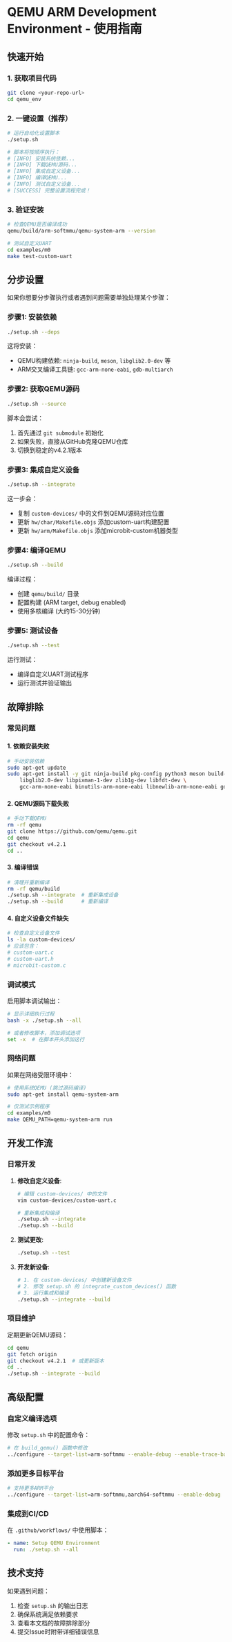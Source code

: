 # QEMU ARM Development Environment - 使用指南

## 快速开始

### 1. 获取项目代码

```bash
git clone <your-repo-url>
cd qemu_env
```

### 2. 一键设置（推荐）

```bash
# 运行自动化设置脚本
./setup.sh

# 脚本将按顺序执行：
# [INFO] 安装系统依赖...
# [INFO] 下载QEMU源码...  
# [INFO] 集成自定义设备...
# [INFO] 编译QEMU...
# [INFO] 测试自定义设备...
# [SUCCESS] 完整设置流程完成！
```

### 3. 验证安装

```bash
# 检查QEMU是否编译成功
qemu/build/arm-softmmu/qemu-system-arm --version

# 测试自定义UART
cd examples/m0
make test-custom-uart
```

## 分步设置

如果你想要分步骤执行或者遇到问题需要单独处理某个步骤：

### 步骤1: 安装依赖

```bash
./setup.sh --deps
```

这将安装：
- QEMU构建依赖: `ninja-build`, `meson`, `libglib2.0-dev` 等
- ARM交叉编译工具链: `gcc-arm-none-eabi`, `gdb-multiarch`

### 步骤2: 获取QEMU源码

```bash
./setup.sh --source
```

脚本会尝试：
1. 首先通过 `git submodule` 初始化
2. 如果失败，直接从GitHub克隆QEMU仓库
3. 切换到稳定的v4.2.1版本

### 步骤3: 集成自定义设备

```bash
./setup.sh --integrate
```

这一步会：
- 复制 `custom-devices/` 中的文件到QEMU源码对应位置
- 更新 `hw/char/Makefile.objs` 添加custom-uart构建配置
- 更新 `hw/arm/Makefile.objs` 添加microbit-custom机器类型

### 步骤4: 编译QEMU

```bash
./setup.sh --build
```

编译过程：
- 创建 `qemu/build/` 目录
- 配置构建 (ARM target, debug enabled)
- 使用多核编译 (大约15-30分钟)

### 步骤5: 测试设备

```bash
./setup.sh --test
```

运行测试：
- 编译自定义UART测试程序
- 运行测试并验证输出

## 故障排除

### 常见问题

#### 1. 依赖安装失败

```bash
# 手动安装依赖
sudo apt-get update
sudo apt-get install -y git ninja-build pkg-config python3 meson build-essential \
    libglib2.0-dev libpixman-1-dev zlib1g-dev libfdt-dev \
    gcc-arm-none-eabi binutils-arm-none-eabi libnewlib-arm-none-eabi gdb-multiarch
```

#### 2. QEMU源码下载失败

```bash
# 手动下载QEMU
rm -rf qemu
git clone https://github.com/qemu/qemu.git
cd qemu
git checkout v4.2.1
cd ..
```

#### 3. 编译错误

```bash
# 清理并重新编译
rm -rf qemu/build
./setup.sh --integrate  # 重新集成设备
./setup.sh --build      # 重新编译
```

#### 4. 自定义设备文件缺失

```bash
# 检查自定义设备文件
ls -la custom-devices/
# 应该包含：
# custom-uart.c
# custom-uart.h  
# microbit-custom.c
```

### 调试模式

启用脚本调试输出：

```bash
# 显示详细执行过程
bash -x ./setup.sh --all

# 或者修改脚本，添加调试选项
set -x  # 在脚本开头添加这行
```

### 网络问题

如果在网络受限环境中：

```bash
# 使用系统QEMU (跳过源码编译)
sudo apt-get install qemu-system-arm

# 仅测试示例程序
cd examples/m0  
make QEMU_PATH=qemu-system-arm run
```

## 开发工作流

### 日常开发

1. **修改自定义设备**:
   ```bash
   # 编辑 custom-devices/ 中的文件
   vim custom-devices/custom-uart.c
   
   # 重新集成和编译
   ./setup.sh --integrate
   ./setup.sh --build
   ```

2. **测试更改**:
   ```bash
   ./setup.sh --test
   ```

3. **开发新设备**:
   ```bash
   # 1. 在 custom-devices/ 中创建新设备文件
   # 2. 修改 setup.sh 的 integrate_custom_devices() 函数
   # 3. 运行集成和编译
   ./setup.sh --integrate --build
   ```

### 项目维护

定期更新QEMU源码：

```bash
cd qemu
git fetch origin
git checkout v4.2.1  # 或更新版本
cd ..
./setup.sh --integrate --build
```

## 高级配置

### 自定义编译选项

修改 `setup.sh` 中的配置命令：

```bash
# 在 build_qemu() 函数中修改
../configure --target-list=arm-softmmu --enable-debug --enable-trace-backends=log
```

### 添加更多目标平台

```bash
# 支持更多ARM平台
../configure --target-list=arm-softmmu,aarch64-softmmu --enable-debug
```

### 集成到CI/CD

在 `.github/workflows/` 中使用脚本：

```yaml
- name: Setup QEMU Environment
  run: ./setup.sh --all
```

## 技术支持

如果遇到问题：

1. 检查 `setup.sh` 的输出日志
2. 确保系统满足依赖要求
3. 查看本文档的故障排除部分
4. 提交Issue时附带详细错误信息

